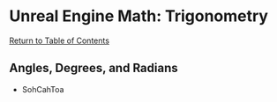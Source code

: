 # Unreal Engine Math: Trigonometry

[Return to Table of Contents](README.md)

## Angles, Degrees, and Radians

- SohCahToa